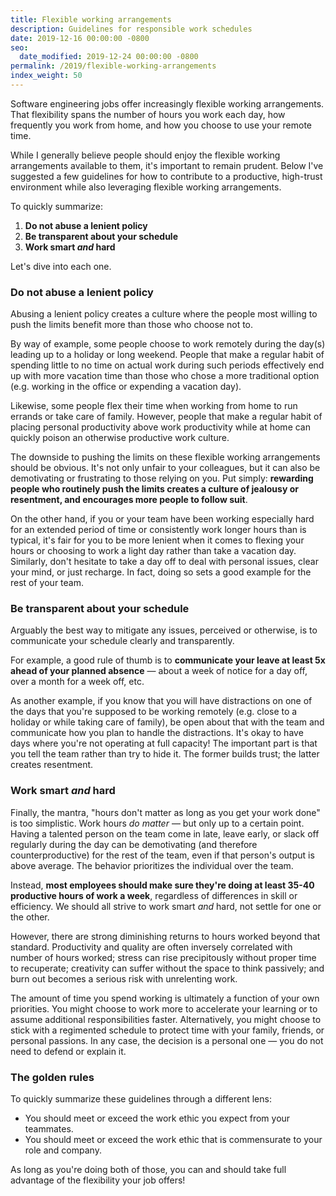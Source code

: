 ```yaml
---
title: Flexible working arrangements
description: Guidelines for responsible work schedules
date: 2019-12-16 00:00:00 -0800
seo:
  date_modified: 2019-12-24 00:00:00 -0800
permalink: /2019/flexible-working-arrangements
index_weight: 50
---
```


Software engineering jobs offer increasingly flexible working arrangements. That flexibility spans the number of hours you work each day, how frequently you work from home, and how you choose to use your remote time.

While I generally believe people should enjoy the flexible working arrangements available to them, it's important to remain prudent. Below I've suggested a few guidelines for how to contribute to a productive, high-trust environment while also leveraging flexible working arrangements.

To quickly summarize:

1. **Do not abuse a lenient policy**
2. **Be transparent about your schedule**
3. **Work smart _and_ hard**

Let's dive into each one.

### Do not abuse a lenient policy

Abusing a lenient policy creates a culture where the people most willing to push the limits benefit more than those who choose not to.

By way of example, some people choose to work remotely during the day(s) leading up to a holiday or long weekend. People that make a regular habit of spending little to no time on actual work during such periods effectively end up with more vacation time than those who chose a more traditional option (e.g. working in the office or expending a vacation day).

Likewise, some people flex their time when working from home to run errands or take care of family. However, people that make a regular habit of placing personal productivity above work productivity while at home can quickly poison an otherwise productive work culture.

The downside to pushing the limits on these flexible working arrangements should be obvious. It's not only unfair to your colleagues, but it can also be demotivating or frustrating to those relying on you. Put simply: **rewarding people who routinely push the limits creates a culture of jealousy or resentment, and encourages more people to follow suit**.

On the other hand, if you or your team have been working especially hard for an extended period of time or consistently work longer hours than is typical, it's fair for you to be more lenient when it comes to flexing your hours or choosing to work a light day rather than take a vacation day. Similarly, don't hesitate to take a day off to deal with personal issues, clear your mind, or just recharge. In fact, doing so sets a good example for the rest of your team.

### Be transparent about your schedule

Arguably the best way to mitigate any issues, perceived or otherwise, is to communicate your schedule clearly and transparently.

For example, a good rule of thumb is to **communicate your leave at least 5x ahead of your planned absence** &mdash; about a week of notice for a day off, over a month for a week off, etc.

As another example, if you know that you will have distractions on one of the days that you're supposed to be working remotely (e.g. close to a holiday or while taking care of family), be open about that with the team and communicate how you plan to handle the distractions. It's okay to have days where you're not operating at full capacity! The important part is that you tell the team rather than try to hide it. The former builds trust; the latter creates resentment.

### Work smart *and* hard

Finally, the mantra, "hours don't matter as long as you get your work done" is too simplistic. Work hours *do matter* &mdash; but only up to a certain point. Having a talented person on the team come in late, leave early, or slack off regularly during the day can be demotivating (and therefore counterproductive) for the rest of the team, even if that person's output is above average. The behavior prioritizes the individual over the team.

Instead, **most employees should make sure they're doing at least 35-40 productive hours of work a week**, regardless of differences in skill or efficiency. We should all strive to work smart *and* hard, not settle for one or the other.

However, there are strong diminishing returns to hours worked beyond that standard. Productivity and quality are often inversely correlated with number of hours worked; stress can rise precipitously without proper time to recuperate; creativity can suffer without the space to think passively; and burn out becomes a serious risk with unrelenting work.

The amount of time you spend working is ultimately a function of your own priorities. You might choose to work more to accelerate your learning or to assume additional responsibilities faster. Alternatively, you might choose to stick with a regimented schedule to protect time with your family, friends, or personal passions. In any case, the decision is a personal one &mdash; you do not need to defend or explain it.

### The golden rules

To quickly summarize these guidelines through a different lens:

* You should meet or exceed the work ethic you expect from your teammates.
* You should meet or exceed the work ethic that is commensurate to your role and company.

As long as you're doing both of those, you can and should take full advantage of the flexibility your job offers!

